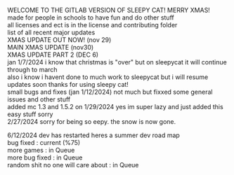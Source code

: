WELCOME TO THE GITLAB VERSION OF SLEEPY CAT! MERRY XMAS!<br>
made for people in schools to have fun and do other stuff<br>
all licenses and ect is in the license and contributing folder<br>
list of all recent major updates<br>
XMAS UPDATE OUT NOW! (nov 29)<br>
MAIN XMAS UPDATE (nov30)<br>
XMAS UPDATE PART 2 (DEC 6)<br>
jan 1/7/2024 i know that christmas is "over" but on sleepycat it will continue through to march<br>
also i know i havent done to much work to sleepycat but i will resume updates soon thanks for using sleepy cat!<br>
small bugs and fixes (jan 1/12/2024) not much but fixxed some general issues and other stuff<br>
added mc 1.3 and 1.5.2 on 1/29/2024 yes im super lazy and just added this easy stuff sorry<br>
2/27/2024 sorry for being so eepy. the snow is now gone.


6/12/2024 dev has restarted heres a summer dev road map<br>
bug fixed : current (%75)<br>
more games : in Queue<br>
more bug fixed : in Queue<br>
random shit no one will care about : in Queue<br>